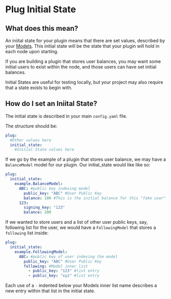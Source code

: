 # Plug Initial State

## What does this mean?

An iniital state for your plugin means that there are set values, described by your [Models](models.md).
This initial state will be the state that your plugin will hold in each node upon starting.

If you are building a plugin that stores user balances, you may want some initial users to exist within the node, and those users can have set initial balances.

Initial States are useful for testing locally, but your project may also require that a state exists to begin with.

## How do I set an Iniital State?

The initial state is described in your main `config.yaml` file.

The structure should be:

```yaml
plug:
  #Other values here
  initial_state:
    #Initial State values here
```

If we go by the example of a plugin that stores user balance, we may have a `BalanceModel` model for our plugin. Our initial_state would like like so:

``` yaml
plug:
  initial_state:
    example.BalanceModel:
      ABC: #public key indexing model
        public_key: "ABC" #User Public Key
        balance: 100 #This is the initial balance for this "fake user"
      123:
        signing_key: "123"
        balance: 200
```

If we wanted to store users and a list of other user public keys, say, following list for the user, we would have a `FollowingModel` that stores a `following` list inside:

``` yaml
plug:
  initial_state:
    example.FollowingModel:
      ABC: #public key of user indexing the model
        public_key: "ABC" #User Public Key
        following: #Model inner list
          - public_key: "123" #list entry
          - public_key: "xyz" #list entry
```

Each use of a `-` indented below your Models inner list name describes a new entry within that list in the initial state.
